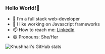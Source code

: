 ### Hello World!👋

- 🔭 I’m a full stack web-developer
- 👀 I like working on Javascript frameworks
- 📫 How to reach me: [LinkedIn](https://www.linkedin.com/in/khushhali-chauhan-8794a21b6/)
- 😄 Pronouns: She/Her

<!-- [![Khushhali's GitHub stats](https://github-readme-stats.vercel.app/api?username=khush021)](https://github.com/anuraghazra/github-readme-stats) -->
![Khushhali's GitHub stats](https://github-readme-stats.vercel.app/api?username=khush021&show_icons=true&theme=prussian)
